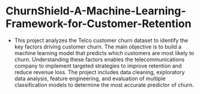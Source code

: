 # ChurnShield-A-Machine-Learning-Framework-for-Customer-Retention

- This project analyzes the Telco customer churn dataset to identify the key factors driving customer churn. The main objective is to build a machine learning model that predicts which customers are most likely to churn. Understanding these factors enables the telecommunications company to implement targeted strategies to improve retention and reduce revenue loss. The project includes data cleaning, exploratory data analysis, feature engineering, and evaluation of multiple classification models to determine the most accurate predictor of churn.
